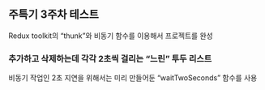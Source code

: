 ## 주특기 3주차 테스트

Redux toolkit의 “thunk”와 비동기 함수를 이용해서 프로젝트를 완성

### 추가하고 삭제하는데 각각 2초씩 걸리는 “느린” 투두 리스트

비동기 작업인 2초 지연을 위해서는 미리 만들어둔 “waitTwoSeconds” 함수를 사용

